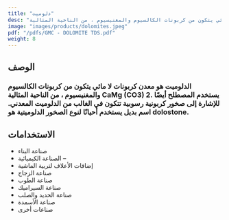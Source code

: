 ```yaml
---
title: "دلوميت"
desc: "الدلوميت هو معدن كربونات لا مائي يتكون من كربونات الكالسيوم والمغنيسيوم ، من الناحية المثالية CaMg (CO3) 2. يستخدم المصطلح أيضًا للإشارة إلى صخور كربونية رسوبية تتكون في الغالب من الدلوميت المعدني. اسم بديل يستخدم أحيانًا لنوع الصخور الدلوميتية هو dolostone."
image: "images/products/dolomites.jpeg"
pdf: "/pdfs/GMC - DOLOMITE TDS.pdf"
weight: 8
---
```


## الوصف

### الدلوميت هو معدن كربونات لا مائي يتكون من كربونات الكالسيوم والمغنيسيوم ، من الناحية المثالية CaMg (CO3) 2. يستخدم المصطلح أيضًا للإشارة إلى صخور كربونية رسوبية تتكون في الغالب من الدلوميت المعدني. اسم بديل يستخدم أحيانًا لنوع الصخور الدلوميتية هو dolostone.

## الاستخدامات
- صناعة البناء
- الصناعة الكيميائية –
-  إضافات الأعلاف لتربية الماشية
- صناعة الزجاج 
- صناعة الطوب 
- صناعة السيراميك 
- صناعة الحديد والصلب
- صناعة الأسمدة 
- صناعات أخرى